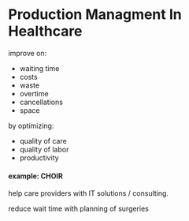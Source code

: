 # Production Managment In Healthcare

improve on:
- waiting time
- costs
- waste
- overtime
- cancellations
- space

by optimizing:
- quality of care
- quality of labor
- productivity

#### example: CHOIR

help care providers with
IT solutions / consulting.

reduce wait time with planning of surgeries